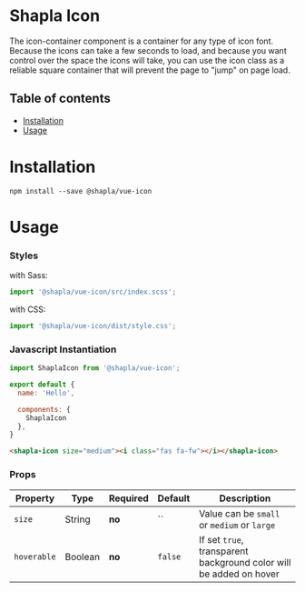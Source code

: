 # Shapla Icon

The icon-container component is a container for any type of icon font. Because the icons can take a few seconds to load,
and because you want control over the space the icons will take, you can use the icon class 
as a reliable square container that will prevent the page to "jump" on page load.

## Table of contents

- [Installation](#installation)
- [Usage](#usage)

# Installation

```
npm install --save @shapla/vue-icon
```

# Usage

### Styles

with Sass:

```js
import '@shapla/vue-icon/src/index.scss';
```

with CSS:

```js
import '@shapla/vue-icon/dist/style.css';
```

### Javascript Instantiation

```js
import ShaplaIcon from '@shapla/vue-icon';

export default {
  name: 'Hello',

  components: {
    ShaplaIcon
  },
}

```

```html
<shapla-icon size="medium"><i class="fas fa-fw"></i></shapla-icon>
```

### Props
| Property      | Type      | Required  | Default   | Description
|---------------|-----------|-----------|-----------|---------------------------------------------
| `size`        | String    | **no**    | ``        | Value can be `small` or `medium` or `large`
| `hoverable`   | Boolean   | **no**    | `false`   | If set `true`, transparent background color will be added on hover
